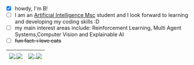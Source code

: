 
- [x] howdy, I'm B!  
- [ ] I am an [Artificial Intelligence Msc]([https://sigarra.up.pt/fcup/en/cur_geral.cur_view?pv_ano_lectivo=2021&pv_curso_id=23521&pv_origem=CUR&pv_tipo_cur_sigla=L](https://sigarra.up.pt/feup/en/cur_geral.cur_view?pv_ano_lectivo=2024&pv_curso_id=30901)) student and I look forward to learning and developing my coding skills :D
- [ ] my main interest areas include: Reinforcement Learning, Multi Agent Systems,Computer Vision and Explainable AI
- [ ] ~~fun fact: i love cats~~

<!--- - [ ] check out my [portfolio](https://barbara-san.github.io/portfolio/) and [cv](https://barbara-san.github.io/cv/)! (WIP) --->

<table>
<thead>
  <tr>
  <th>
    <a href="https://github.com/anuraghazra/github-readme-stats#gh-dark-mode-only">
      <img align="center" src="https://github-readme-stats.vercel.app/api?username=barbara-san&hide=prs,issues&count_private=true&hide_rank=true&show_icons=true&bg_color=00000000&hide_border=true&theme=tokyonight#gh-dark-mode-only">
    </a>
    <a href="https://github.com/anuraghazra/github-readme-stats#gh-light-mode-only">
      <img align="center" src="https://github-readme-stats.vercel.app/api?username=barbara-san&hide=prs,issues&count_private=true&hide_rank=true&show_icons=true&hide_border=true&theme=buefy#gh-light-mode-only">
    </a>
  </th>
  <th>
    <a href="https://github.com/anuraghazra/github-readme-stats#gh-dark-mode-only">
      <img align="center" src="https://github-readme-stats.vercel.app/api/top-langs/?username=barbara-san&layout=compact&show_icons=true&bg_color=00000000&hide_border=true&theme=tokyonight#gh-dark-mode-only">
    </a>
    <a href="https://github.com/anuraghazra/github-readme-stats#gh-light-mode-only">
      <img align="center" src="https://github-readme-stats.vercel.app/api/top-langs/?username=barbara-san&layout=compact&show_icons=true&hide_border=true&theme=buefy#gh-light-mode-only">
    </a>
    </th>
  </tr>
</thead>
</table>
